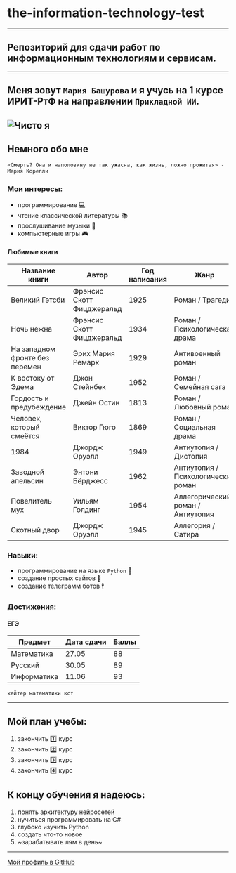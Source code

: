 # the-information-technology-test
---
## Репозиторий для сдачи работ по информационным технологиям и сервисам.
---
## Меня зовут `Мария Башурова` и я учусь на 1 курсе ИРИТ-РтФ на направлении `Прикладной ИИ`.
![Чисто я](https://i.pinimg.com/1200x/3b/85/ed/3b85ed3ca02fb23b393312a822936293.jpg)
---
## Немного обо мне
```
«Смерть? Она и наполовину не так ужасна, как жизнь, ложно прожитая» - Мария Корелли
```
### Мои интересы:
- программирование 💻 
- чтение классической литературы 📚
- прослушивание музыки 🎵
- компьютерные игры 🎮
#### Любимые книги
| Название книги              | Автор                  | Год написания | Жанр                     |
|-----------------------------|------------------------|---------------|--------------------------|
| Великий Гэтсби              | Фрэнсис Скотт Фицджеральд | 1925          | Роман / Трагедия         |
| Ночь нежна                  | Фрэнсис Скотт Фицджеральд | 1934          | Роман / Психологическая драма |
| На западном фронте без перемен | Эрих Мария Ремарк      | 1929          | Антивоенный роман        |
| К востоку от Эдема          | Джон Стейнбек          | 1952          | Роман / Семейная сага    |
| Гордость и предубеждение    | Джейн Остин            | 1813          | Роман / Любовный роман   |
| Человек, который смеётся    | Виктор Гюго            | 1869          | Роман / Социальная драма |
| 1984                        | Джордж Оруэлл          | 1949          | Антиутопия / Дистопия    |
| Заводной апельсин           | Энтони Бёрджесс        | 1962          | Антиутопия / Психологический роман |
| Повелитель мух              | Уильям Голдинг         | 1954          | Аллегорический роман / Антиутопия |
| Скотный двор                | Джордж Оруэлл          | 1945          | Аллегория / Сатира       |
### Навыки:
- программирование на языке `Python` 🐍
- создание простых сайтов 📝
- создание телеграмм ботов 🕴
### Достижения:
#### ЕГЭ
| Предмет    | Дата сдачи | Баллы  |
|------------|------------|--------|
| Математика | 27.05      | 88     |
| Русский    | 30.05      | 89     |
| Информатика| 11.06      | 93     |
```
хейтер математики кст
```
---
## Мой план учебы:
1. закончить 1️⃣ курс 
2. закончить 2️⃣ курс
3. закончить 3️⃣ курс
4. закончить 4️⃣ кур️с

## К концу обучения я надеюсь:
1. понять архитектуру нейросетей
2. нучиться программировать на C#
3. глубоко изучить Python
4. создать что-то новое
5. ~зарабатывать лям в день~

---
[Мой профиль в GitHub](https://github.com/lelooouch)

